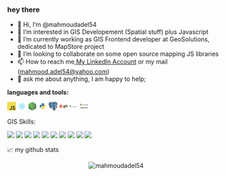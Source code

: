 ### hey there 

- 👋 Hi, I’m @mahmoudadel54
- 👀 I’m interested in GIS Developement (Spatial stuff) plus Javascript 
- 🌱 I’m currently working as GIS Frontend developer at GeoSolutions, dedicated to MapStore project
- 💞️ I’m looking to collaborate on some open source mapping JS libraries 
- 📫 How to reach me,[My LinkedIn Account](https://www.linkedin.com/in/mahmoud-adel-2a0560131/)  or my mail (mahmood.adel54@yahoo.com)
- 💬 ask me about anything, I am happy to help;



**languages and tools:**  

<code><img height="20" src="https://raw.githubusercontent.com/github/explore/80688e429a7d4ef2fca1e82350fe8e3517d3494d/topics/javascript/javascript.png"></code>
<code><img height="20" src="https://raw.githubusercontent.com/github/explore/80688e429a7d4ef2fca1e82350fe8e3517d3494d/topics/react/react.png"></code>
<code><img height="20" src="https://raw.githubusercontent.com/github/explore/80688e429a7d4ef2fca1e82350fe8e3517d3494d/topics/nodejs/nodejs.png"></code>
<code><img height="20" src="https://raw.githubusercontent.com/github/explore/80688e429a7d4ef2fca1e82350fe8e3517d3494d/topics/python/python.png"></code>
<code><img height="20" src="https://raw.githubusercontent.com/github/explore/80688e429a7d4ef2fca1e82350fe8e3517d3494d/topics/postgresql/postgresql.png"></code>
<code><img height="20" src="https://raw.githubusercontent.com/github/explore/80688e429a7d4ef2fca1e82350fe8e3517d3494d/topics/git/git.png"></code>
<code><img height="20" src="https://raw.githubusercontent.com/github/explore/80688e429a7d4ef2fca1e82350fe8e3517d3494d/topics/mongodb/mongodb.png"></code>
<code><img height="20" src="https://raw.githubusercontent.com/github/explore/80688e429a7d4ef2fca1e82350fe8e3517d3494d/topics/aspnet/aspnet.png"></code>

GIS Skills:

<code><img height="20" src="https://luminfire.com/wp-content/uploads/2017/12/ArcGIS_Server_Logo.png"></code>
<code><img height="20" src="https://luminfire.com/wp-content/uploads/2017/12/ArcGIS_Server_Logo.png"></code>
<code><img height="20" src="https://encrypted-tbn0.gstatic.com/images?q=tbn:ANd9GcT4kz7CSqLfZnaoH0FM77rtGLl-cHkx2GOP2LOpexWMrGaYme84xzCr5QWVHDXXUS4SgLk&usqp=CAU"></code>
<code><img height="20" src="https://miro.medium.com/max/480/1*YTnIluRNB5WWn-HhPIkoWQ.png"></code>
<code><img height="20" src="https://www.osgeo.org/wp-content/uploads/GeoServer-370x206.png"></code>
<code><img height="20" src="https://luminfire.com/wp-content/uploads/2017/12/OpenLayers_Logo_200x200.png"></code>
<code><img height="20" src="https://i.ytimg.com/vi/1RRWWpofrBk/hqdefault.jpg"></code>
<code><img height="20" src="https://webperfectapp.com/wp-content/uploads/2021/03/google-maps-api.jpg"></code>
<code><img height="20" src="https://www.osgeo.org/wp-content/uploads/postgis-logo-1.png"></code>
<code><img height="20" src="https://www.osgeo.org/wp-content/uploads/QGIS_740x412_acf_cropped-370x206.png"></code>



<!---
mahmoudadel54/mahmoudadel54 is a ✨ special ✨ repository because its `README.md` (this file) appears on your GitHub profile.
You can click the Preview link to take a look at your changes.
--->



📈 my github stats

<p align="center"> <img src="https://github-readme-stats.vercel.app/api?username=mahmoudadel54&show_icons=true&theme=" alt="mahmoudadel54" />
